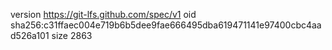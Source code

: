 version https://git-lfs.github.com/spec/v1
oid sha256:c31ffaec004e719b6b5dee9fae666495dba619471141e97400cbc4aad526a101
size 2863
